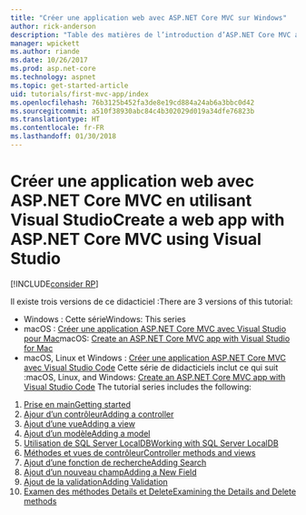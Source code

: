 ```yaml
---
title: "Créer une application web avec ASP.NET Core MVC sur Windows"
author: rick-anderson
description: "Table des matières de l’introduction d’ASP.NET Core MVC avec Visual Studio sur Windows."
manager: wpickett
ms.author: riande
ms.date: 10/26/2017
ms.prod: asp.net-core
ms.technology: aspnet
ms.topic: get-started-article
uid: tutorials/first-mvc-app/index
ms.openlocfilehash: 76b3125b452fa3de8e19cd884a24ab6a3bbc0d42
ms.sourcegitcommit: a510f38930abc84c4b302029d019a34dfe76823b
ms.translationtype: HT
ms.contentlocale: fr-FR
ms.lasthandoff: 01/30/2018
---
```

# <a name="create-a-web-app-with-aspnet-core-mvc-using-visual-studio"></a><span data-ttu-id="1badb-103">Créer une application web avec ASP.NET Core MVC en utilisant Visual Studio</span><span class="sxs-lookup"><span data-stu-id="1badb-103">Create a web app with ASP.NET Core MVC using Visual Studio</span></span>

[!INCLUDE[consider RP](../../includes/razor.md)]

<span data-ttu-id="1badb-104">Il existe trois versions de ce didacticiel :</span><span class="sxs-lookup"><span data-stu-id="1badb-104">There are 3 versions of this tutorial:</span></span>

* <span data-ttu-id="1badb-105">Windows : Cette série</span><span class="sxs-lookup"><span data-stu-id="1badb-105">Windows: This series</span></span>
* <span data-ttu-id="1badb-106">macOS : [Créer une application ASP.NET Core MVC avec Visual Studio pour Mac](xref:tutorials/first-mvc-app-mac/start-mvc)</span><span class="sxs-lookup"><span data-stu-id="1badb-106">macOS: [Create an ASP.NET Core MVC app with Visual Studio for Mac](xref:tutorials/first-mvc-app-mac/start-mvc)</span></span>
* <span data-ttu-id="1badb-107">macOS, Linux et Windows : [Créer une application ASP.NET Core MVC avec Visual Studio Code](xref:tutorials/first-mvc-app-xplat/start-mvc) Cette série de didacticiels inclut ce qui suit :</span><span class="sxs-lookup"><span data-stu-id="1badb-107">macOS, Linux, and Windows: [Create an ASP.NET Core MVC app with Visual Studio Code](xref:tutorials/first-mvc-app-xplat/start-mvc) The tutorial series includes the following:</span></span>

1. [<span data-ttu-id="1badb-108">Prise en main</span><span class="sxs-lookup"><span data-stu-id="1badb-108">Getting started</span></span>](start-mvc.md)
1. [<span data-ttu-id="1badb-109">Ajour d’un contrôleur</span><span class="sxs-lookup"><span data-stu-id="1badb-109">Adding a controller</span></span>](adding-controller.md)
1. [<span data-ttu-id="1badb-110">Ajout d’une vue</span><span class="sxs-lookup"><span data-stu-id="1badb-110">Adding a view</span></span>](adding-view.md)
1. [<span data-ttu-id="1badb-111">Ajout d’un modèle</span><span class="sxs-lookup"><span data-stu-id="1badb-111">Adding a model</span></span>](adding-model.md)
1. [<span data-ttu-id="1badb-112">Utilisation de SQL Server LocalDB</span><span class="sxs-lookup"><span data-stu-id="1badb-112">Working with SQL Server LocalDB</span></span>](working-with-sql.md)
1. [<span data-ttu-id="1badb-113">Méthodes et vues de contrôleur</span><span class="sxs-lookup"><span data-stu-id="1badb-113">Controller methods and views</span></span>](controller-methods-views.md)
1. [<span data-ttu-id="1badb-114">Ajout d’une fonction de recherche</span><span class="sxs-lookup"><span data-stu-id="1badb-114">Adding Search</span></span>](search.md)
1. [<span data-ttu-id="1badb-115">Ajout d’un nouveau champ</span><span class="sxs-lookup"><span data-stu-id="1badb-115">Adding a New Field</span></span>](new-field.md)
1. [<span data-ttu-id="1badb-116">Ajout de la validation</span><span class="sxs-lookup"><span data-stu-id="1badb-116">Adding Validation</span></span>](validation.md)
1. [<span data-ttu-id="1badb-117">Examen des méthodes Details et Delete</span><span class="sxs-lookup"><span data-stu-id="1badb-117">Examining the Details and Delete methods</span></span>](details.md)
